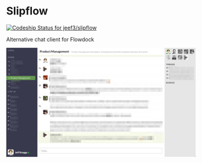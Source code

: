 Slipflow
=======

[ ![Codeship Status for jeef3/slipflow](https://www.codeship.io/projects/57089e40-81b5-0131-7510-26765f6d1d34/status?branch=master)](https://www.codeship.io/projects/14733)

Alternative chat client for Flowdock

![Slipflow screenshot](screenshot.png)
